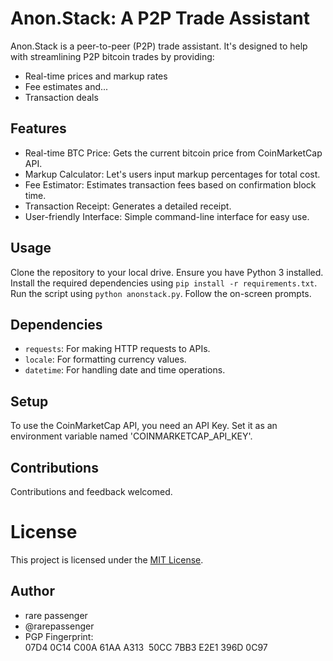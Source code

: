 # Anon.Stack: A P2P Trade Assistant

Anon.Stack is a peer-to-peer (P2P) trade assistant. It's designed to help with streamlining P2P bitcoin trades by providing:

- Real-time prices and markup rates
- Fee estimates and...
- Transaction deals 

## Features

- Real-time BTC Price: Gets the current bitcoin price from CoinMarketCap API.
- Markup Calculator: Let's users input markup percentages for total cost. 
- Fee Estimator: Estimates transaction fees based on confirmation block time.
- Transaction Receipt: Generates a detailed receipt.
- User-friendly Interface: Simple command-line interface for easy use.

## Usage

Clone the repository to your local drive.
Ensure you have Python 3 installed.
Install the required dependencies using `pip install -r requirements.txt`.
Run the script using `python anonstack.py`.
Follow the on-screen prompts.

## Dependencies

- `requests`: For making HTTP requests to APIs.
- `locale`: For formatting currency values.
- `datetime`: For handling date and time operations.

## Setup

To use the CoinMarketCap API, you need an API Key. Set it as an environment variable named 'COINMARKETCAP_API_KEY'.

## Contributions

Contributions and feedback welcomed. 

# License

This project is licensed under the [MIT License](https://mit-license.org/).

## Author

- rare passenger
- @rarepassenger
- PGP Fingerprint: 07D4 0C14 C00A 61AA A313  50CC 7BB3 E2E1 396D 0C97
